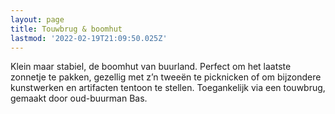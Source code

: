 ```yaml
---
layout: page
title: Touwbrug & boomhut
lastmod: '2022-02-19T21:09:50.025Z'
---
```

Klein maar stabiel, de boomhut van buurland. Perfect om het laatste zonnetje te pakken, gezellig met z’n tweeën te picknicken of om bijzondere kunstwerken en artifacten tentoon te stellen. Toegankelijk via een touwbrug, gemaakt door oud-buurman Bas.